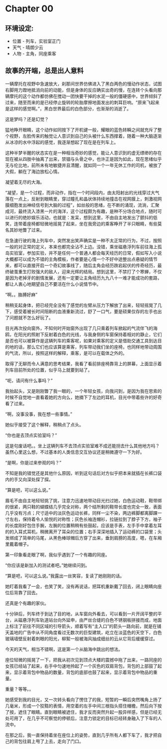 # Chapter 00

## 环境设定:

* 位置 - 列车，实验室正门
* 天气 - 晴朗少云
* 人物 - 主角，同座乘客




## 故事的开端，总是出人意料

一辆摩托在视野中急速放大，刹那间世界仿佛进入了黑白两色的慢动作状态，试图右脚用力蹬地抵消向前的动能，但是身体的反应确实出奇的慢，在连转个头看向那辆摩托的这个动作都仿佛在搅动一团快要干掉的水泥一般的僵硬感中，世界倾斜了过来，随至而来的是已经停止旋转的轮胎摩擦地面发出的刺耳巨响。“原来飞起来是这样的感觉啊。”，黑白世界最后的白色部分，也渐渐的消逝了。

这是梦吗？还是幻觉？

猛地睁开眼睛，这个动作如同按下了开机键一般，耀眼的蓝色转瞬之间就充斥了整个视野，左脸传来的触觉让人意识到自己的头被什么东西撑着，随着一种大脑逐渐从冰凉的水中浮起的感觉，我逐渐想起了现在是在列车上。

这种半梦半醒的状态实在是一种相当奇妙的感觉，能让人意识到的虚无缥缈的存在现在被从四肢中抽离了出来，禁锢与头骨之中，也许正是因为如此，现在思绪似乎无与伦比地，前所未有地敏捷并且清醒，就如同一个一年无休工作的司机，被放了大假，躺在了海边放松心情。

凝望着无尽的大海。

“凝望，是一个过程，而非动作，指在一个时间段内，由太阳射出的光线穿过大气落在一点上，反射到眼睛里，穿过瞳孔和晶状体持续地撞击在视网膜上，刺激视网膜细胞发出神经信号到大脑的过程”，如丝般的思绪，在不断的涌现，流淌，汇聚成河，最终流入漆黑一片的海洋，这个过程颇为有趣，是种不分场合地点，随时可以进行的绝妙娱乐活动，也就是：发呆，想到这里，不由自主地发出了颤抖的低笑，连带着座椅都轻微地摇晃了起来，坐在我旁边的乘客睁开了半只眼睛，有些莫名其妙地瞥了过来。

在急速行驶的海上列车中，突然发出笑声确实是一种不太正常的行为，不过，按照一般的对正常的定义，本来也都完全沾不上边。没错，乘坐磁悬浮列车前往海上孤岛实验室，参加实验，并不是任何一个普通人都会每天经历的日常，假如写入小说大概都可以成为不错的主角模板，作者要是心情一个不好中途整出点悬疑的情节来，都可以直接开启一个奇幻故事线了，随后主角会经历跌宕起伏的传奇经历，最终破茧重生打败强大的敌人，迎来光辉的结局。想到这里，不禁打了个寒蝉，不仅是因为老掉牙的剧情发展，还有一定要让主角经历九九八十一难才能成功的套路，都让人衷心地期望自己不要活在什么小说情节中。

“啊。。胳膊好麻”

稍稍支起身体，把已经完全没有了感觉的左臂从压力下解放了出来，轻轻摇晃了几下，感受着被长时间阻断的血液重新流过，舒了一口气，要是硕果仅存的左手也出了问题就不怎么好玩了。

目光再次投向窗外，不知何时开始窗外出现了几只乘着列车掀起的气流伴飞的海鸥，在阳光的照射下反射着白色的光线，与我身侧的车窗保持着相对的静止，它们是否也可以被算作是这辆列车的乘客呢，如果对乘客的定义是借助交通工具到达目的地的话，那么它们也应该算是乘客，列车带动我们坐的座椅，也同样地带动周围的气流，所以，按照这样的解释，乘客，是可以在载体之外的。

取得了无聊而令人满意的思考结果，我看了看前排座椅靠背上的屏幕，上面显示着列车目前所处的位置，似乎马上就要到站了。

“呃，请问有什么事吗？”

我抬起头，又是刚刚瞥了我一眼的，一个年轻女孩，向我问到，是因为我在思索的时候不自觉地一直看着她的方向么，她摘下了左边的耳机，目光中带着些许的好奇看了过来。

“啊，没事没事，我在想一些事情。”

她似乎接受了这个解释，稍稍点了点头。

“你也是去顶点实验室吗？”

这是句废话吧。。坐上这辆列车不去顶点实验室难不成还能拐去什么其他地方吗？虽然心里这么想，不过基本的人类信息交互协议还是稍微遵守一下为好。

“是啊，你是过来参观的吗？”

不知是我的错觉还是其他什么原因，听到这句话后对方似乎把本来就插在长裤口袋内的手又向深处探了探。

“算是吧，可以这么说。”

眉毛不由自主地轻轻挑了挑，注意力迅速地带动目光扫过她，白色运动鞋，鞋带绑的很紧，两只鞋的蝴蝶结几乎完全对称，两个结所剩的鞋带长度也完全一致，表面几乎没有污点；尺寸适中的淡灰色运动长裤，同样一尘不染，两边裤脚都离脚踝一寸左右，保持着令人愉悦的对称性；灰色长袖连帽衫，拉链拉到了脖子下方，袖子的长度刚好包住手腕，左腕的位置稍稍有些鼓起，应该是手表，左手手中拿着左耳的的入耳式耳机，稍微离开了耳朵的位置；右手深深地插入了运动裤的口袋里；头发绑成了简单的马尾，从黑色棒球帽后方穿了出来，垂到肩膀的高度，嗯，在车厢里戴着帽子。

第一印象看走眼了啊，我似乎遇到了一个有趣的同座。

“你应该是新加入的测试者吧。”她继续问到。

“算是吧，可以这么说。”我露出一丝笑容，复读了她刚刚的话。

她盯着我看了一会，也笑了笑，没有再说话，把耳机重新戴了回去，闭上眼睛向座位后背靠了回去。

还真是个有趣的家伙。

十分钟后，列车终于到达了目的地，从车窗向外看去，可以看到一片开阔平整的平台，从磁悬浮列车轨道站台向外延申，由严丝合缝的白色不锈钢板拼接而成，地面上标注了前往不同区域的引导箭头，顺着写有“主入口”的箭头一路向前，就是在铺天盖地的广告中从不同角度看过无数次的巨型建筑，屹立在淡蓝色的天空下，白色玻璃墙壁反射着刺眼的阳光，柳絮一般被海风抽成细丝的云从它背后缓缓穿过。

今天的天气，相当不错啊，这是第一个从脑海中跳出的想法。

座位轻微的摇晃了一下，把我从初次见到顶点大楼的震撼中拖了出来，一路同座的女孩已经站了起来，右手中匀速地拎起了一个灰色的双肩背包，背包的上部鼓了起来，显示着背包中物品的数量，背包的底部也鼓了起来，显示着背包中物品的重量。

重量？等等。。

她感受到我的目光，又一次转头看向了愣住了的我，短暂的一瞬后突然嘴角上扬了几毫米，形成一个狡黠的表情，用空着的左手中间三根指头搭住帽檐，然后向下按了按，遮住了眼睛。直到眼睛被遮住，我才反而突然升起一股异样感，但是已经无处可用了，在几乎不可察觉的停顿后，注意力锁定的目标已经转身融入了下车的人流中。

在那之后，我一直保持着坐在座位上的姿势，直到几乎所有人都下车了，我才把自己的背包往肩上甩了上去，走向了门口。
